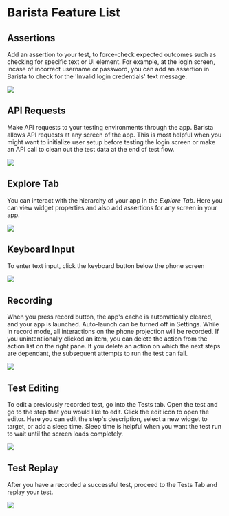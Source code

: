 # Barista Feature List

## Assertions
Add an assertion to your test, to force-check expected outcomes such as checking for specific text or UI element. For example, at the login screen, incase of incorrect username or password, you can add an assertion in Barista to check for the 'Invalid login credentials' text message.

<img src="../android/assertion.gif" style="max-width:800px;max-height:600px" />

## API Requests
Make API requests to your testing environments through the app. Barista allows API requests at any screen of the app. This is most helpful when you might want to initialize user setup before testing the login screen or make an API call to clean out the test data at the end of test flow. 


<img src="../android/api_request.gif" style="max-width:800px;max-height:600px" />

## Explore Tab

You can interact with the hierarchy of your app in the *Explore Tab*. Here you can view widget properties and also add assertions for any screen in your app.

<img src="../android/explore.gif" style="max-width:800px;max-height:600px" />

## Keyboard Input

To enter text input, click the keyboard button below the phone screen

<img src="../android/keyboard.gif" style="max-width:800px;max-height:600px" />

## Recording

When you press record button, the app's cache is automatically cleared, and your app is launched. Auto-launch can be turned off in Settings. While in record mode, all interactions on the phone projection will be recorded. If you unintentiionally clicked an item, you can delete the action from the action list on the right pane. If you delete an action on which the next steps are dependant, the subsequent attempts to run the test can fail.

<img src="../android/record.gif" style="max-width:800px;max-height:600px" />

## Test Editing

To edit a previously recorded test, go into the Tests tab. Open the test and go to the step that you would like to edit. Click the edit icon to open the editor.  Here you can edit the step's description, select a new widget to target, or add a sleep time. Sleep time is helpful when you want the test run to wait until the screen loads completely.

<img src="../android/editing.gif" style="max-width:800px;max-height:600px" />

## Test Replay

After you have a recorded a successful test, proceed to the Tests Tab and replay your test.

<img src="../android/replay.gif" style="max-width:800px;max-height:600px" />

